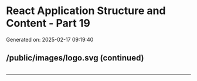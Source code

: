 # React Application Structure and Content - Part 19

Generated on: 2025-02-17 09:19:40

## /public/images/logo.svg (continued)

```plaintext
```

---

